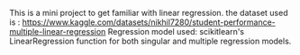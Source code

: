 This is a mini project to get familiar with linear regression.
the dataset used is : https://www.kaggle.com/datasets/nikhil7280/student-performance-multiple-linear-regression
Regression model used: scikitlearn's LinearRegression function for both singular and multiple regression models.
